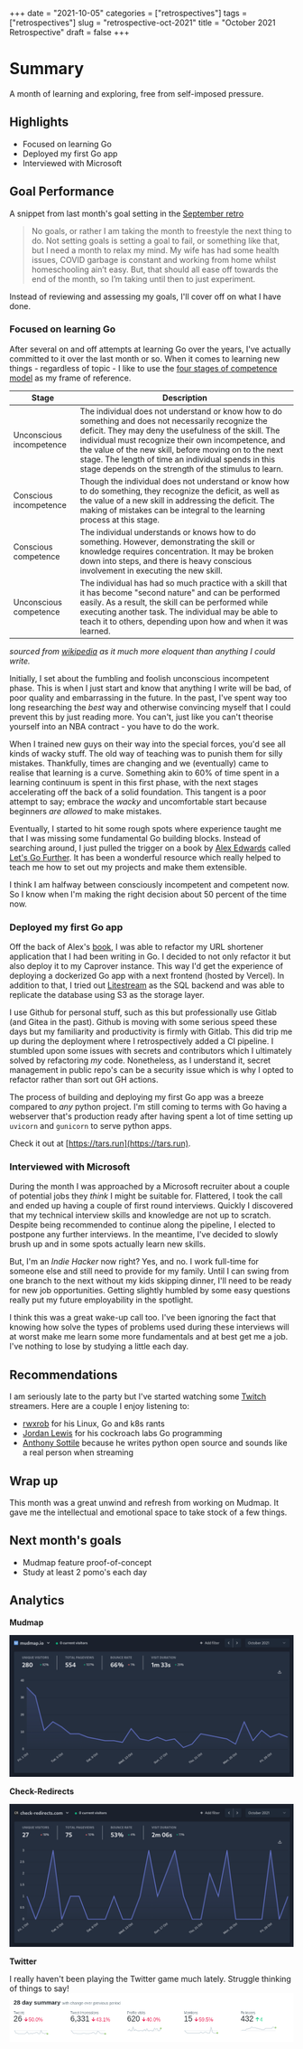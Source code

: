 +++
date = "2021-10-05"
categories = ["retrospectives"]
tags = ["retrospectives"]
slug = "retrospective-oct-2021"
title = "October 2021 Retrospective"
draft = false
+++

# Summary

A month of learning and exploring, free from self-imposed pressure.

## Highlights

- Focused on learning Go
- Deployed my first Go app
- Interviewed with Microsoft

## Goal Performance

A snippet from last month's goal setting in the [September retro][old-retro]

[old-retro]: /retrospectives/2021/retrospective-sept-2021/

>No goals, or rather I am taking the month to freestyle the next thing to do. Not setting goals 
is setting a goal to fail, or something like that, but I need a month to relax my mind. My wife 
has had some health issues, COVID garbage is constant and working from home whilst homeschooling 
ain’t easy. But, that should all ease off towards the end of the month, so I’m taking until then 
to just experiment.    

Instead of reviewing and assessing my goals, I'll cover off on what I have done.

### Focused on learning Go

After several on and off attempts at learning Go over the years, I've actually committed to it 
over the last month or so. When it comes to learning new things - regardless of topic - I like 
to use the [four stages of competence model][comp] as my frame of reference.

[comp]: https://en.wikipedia.org/wiki/Four_stages_of_competence

| Stage | Description |
|---|---|
| Unconscious incompetence | The individual does not understand or know how to do something and does not necessarily recognize the deficit. They may deny the usefulness of the skill. The individual must recognize their own incompetence, and the value of the new skill, before moving on to the next stage. The length of time an individual spends in this stage depends on the strength of the stimulus to learn. |
| Conscious incompetence | Though the individual does not understand or know how to do something, they recognize the deficit, as well as the value of a new skill in addressing the deficit. The making of mistakes can be integral to the learning process at this stage. |
| Conscious competence | The individual understands or knows how to do something. However, demonstrating the skill or knowledge requires concentration. It may be broken down into steps, and there is heavy conscious involvement in executing the new skill. |
| Unconscious competence | The individual has had so much practice with a skill that it has become "second nature" and can be performed easily. As a result, the skill can be performed while executing another task. The individual may be able to teach it to others, depending upon how and when it was learned. |

*sourced from [wikipedia][comp] as it much more eloquent than anything I could write.*

Initially, I set about the fumbling and foolish unconscious incompetent phase. This is when I 
just start and know that anything I write will be bad, of poor quality and embarrassing in the 
future. In the past, I've spent way too long researching the *best* way and otherwise convincing 
myself that I could prevent this by just reading more. You can't, just like you can't theorise 
yourself into an NBA contract - you have to do the work.

When I trained new guys on their way into the special forces, you'd see all kinds of wacky stuff.
The old way of teaching was to punish them for silly mistakes. Thankfully, times are changing 
and we (eventually) came to realise that learning is a curve. Something akin to 60% of time 
spent in a learning continuum is spent in this first phase, with the next stages accelerating 
off the back of a solid foundation. This tangent is a poor attempt to say; embrace the *wacky* 
and uncomfortable start because beginners *are allowed* to make mistakes.

Eventually, I started to hit some rough spots where experience taught me that I was missing some 
fundamental Go building blocks. Instead of searching around, I just pulled the trigger on a book 
by [Alex Edwards] called [Let's Go Further][lgf]. It has been a wonderful resource which really 
helped to teach me how to set out my projects and make them extensible.

I think I am halfway between consciously incompetent and competent now. So I know when I'm 
making the right decision about 50 percent of the time now.

[alex edwards]: https://twitter.com/ajmedwards?lang=en
[lgf]: https://lets-go-further.alexedwards.net/

### Deployed my first Go app 

Off the back of Alex's [book][lgf], I was able to refactor my URL shortener application that I 
had been writing in Go. I decided to not only refactor it but also deploy it to my Caprover 
instance. This way I'd get the experience of deploying a dockerized Go app with a next frontend 
(hosted by Vercel). In addition to that, I tried out [Litestream] as the SQL backend and was 
able to replicate the database using S3 as the storage layer. 

I use Github for personal stuff, such as this but professionally use Gitlab (and Gitea in 
the past). Github is moving with some serious speed these days but my familiarity and 
productivity is firmly with Gitlab. This did trip me up during the deployment where I 
retrospectively added a CI pipeline. I stumbled upon some issues with secrets and contributors 
which I ultimately solved by refactoring *my* code. Nonetheless, as I understand it, secret 
management in public repo's can be a security issue which is why I opted to refactor rather than 
sort out GH actions. 

The process of building and deploying my first Go app was a breeze compared to *any* python 
project. I'm still coming to terms with Go having a webserver that's production ready after 
having spent a lot of time setting up `uvicorn` and `gunicorn` to serve python apps.

Check it out at [https://tars.run](https://tars.run).

[litestream]: https://litestream.io/

### Interviewed with Microsoft 

During the month I was approached by a Microsoft recruiter about a couple of potential jobs they 
*think* I might be suitable for. Flattered, I took the call and ended up having a couple of 
first round interviews. Quickly I discovered that my technical interview skills and knowledge 
are not up to scratch. Despite being recommended to continue along the pipeline, I elected to 
postpone any further interviews. In the meantime, I've decided to slowly brush up and in some 
spots actually learn new skills.

But, I'm an *Indie Hacker* now right? Yes, and no. I work full-time for someone else and still 
need to provide for my family. Until I can swing from one branch to the next without my kids 
skipping dinner, I'll need to be ready for new job opportunities. Getting slightly humbled by 
some easy questions really put my future employability in the spotlight. 

I think this was a great wake-up call too. I've been ignoring the fact that knowing how solve 
the types of problems used during these interviews will at worst make me learn some more 
fundamentals and at best get me a job. I've nothing to lose by studying a little each day.

## Recommendations

I am seriously late to the party but I've started watching some [Twitch](https://twitch.tv) 
streamers. Here are a couple I enjoy listening to:

- [rwxrob](https://www.twitch.tv/rwxrob) for his Linux, Go and k8s rants
- [Jordan Lewis](https://www.twitch.tv/large__data__bank) for his cockroach labs Go programming
- [Anthony Sottile](https://www.twitch.tv/anthonywritescode) because he writes python open source and sounds like a real person when streaming

## Wrap up

This month was a great unwind and refresh from working on Mudmap. It gave me the intellectual 
and emotional space to take stock of a few things. 

## Next month's goals

- Mudmap feature proof-of-concept
- Study at least 2 pomo's each day


## Analytics

**Mudmap**

![](mm-oct.png 'Mudmap plausible stats for September 2021')

**Check-Redirects**

![](cr-oct.png 'Check-Redirects.com plausible stats for September 2021')

**Twitter**

I really haven't been playing the Twitter game much lately. Struggle thinking of things to say!
![](twit-oct.png '@dansult twitter stats for September 2021')



[mudmap]: https://mudmap.io/?utm_campaign=retro&utm_source=danielms&utm_medium=blog
